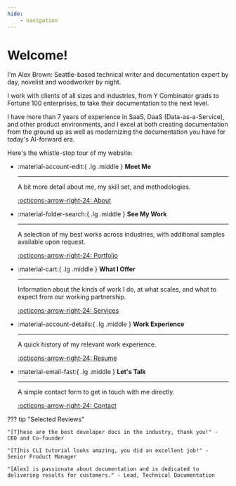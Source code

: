 ```yaml
---
hide:
    - navigation
---
```


# Welcome!

I'm Alex Brown: Seattle-based technical writer and documentation expert by day, novelist and woodworker by night. 

I work with clients of all sizes and industries, from Y Combinator grads to Fortune 100 enterprises, to take their documentation to the next level. 

I have more than 7 years of experience in SaaS, DaaS (Data-as-a-Service), and other product environments, and I excel at both creating documentation from the ground up as well as modernizing the documentation you have for today's AI-forward era. 

Here's the whistle-stop tour of my website:

<div class="grid cards" markdown>

-   :material-account-edit:{ .lg .middle } **Meet Me**
    
    ---
    
    A bit more detail about me, my skill set, and methodologies.

    [:octicons-arrow-right-24: About](/personal-portfolio/about/)

-   :material-folder-search:{ .lg .middle } **See My Work**

    ---

    A selection of my best works across industries, with additional samples available upon request.

    [:octicons-arrow-right-24: Portfolio](/personal-portfolio/portfolio/)

-   :material-cart:{ .lg .middle } **What I Offer**

    ---

    Information about the kinds of work I do, at what scales, and what to expect from our working partnership.

    [:octicons-arrow-right-24: Services](/personal-portfolio/services/)

-   :material-account-details:{ .lg .middle } **Work Experience**

    ---

    A quick history of my relevant work experience.

    [:octicons-arrow-right-24: Resume](/personal-portfolio/resume/)

-   :material-email-fast:{ .lg .middle } **Let's Talk**

    ---

    A simple contact form to get in touch with me directly.

    [:octicons-arrow-right-24: Contact](/personal-portfolio/contact/)

</div>

??? tip "Selected Reviews"

    "[T]hese are the best developer docs in the industry, thank you!" - CEO and Co-founder

    "[T]his CLI tutorial looks amazing, you did an excellent job!" - Senior Product Manager

    "[Alex] is passionate about documentation and is dedicated to delivering results for customers." - Lead, Technical Documentation